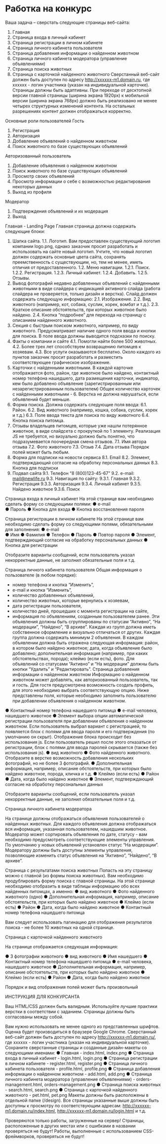 # Работка на конкурс

Ваша задача – сверстать следующие страницы веб-сайта:
1.	Главная
2.	Страница входа в личный кабинет
3.	Страница регистрации в личном кабинете
4.	Страница личного кабинета пользователя
5.	Страница добавления информации о найденном животном
6.	Страница личного кабинета модератора (управление объявлениями)
7.	Страница поиска животных 
8.	Страница с карточкой найденного животного 
Сверстанный веб-сайт должен быть доступен по адресу http://xxxxxx-m1.domain.ru, где xxxxxx - логин участника (указан на индивидуальной карточке).
Страницы должны быть адаптивны. При переходе от десктопной версии главной страницы (ширина экрана 1920px) к мобильной версии (ширина экрана 768px) должно быть реализовано не менее четырех структурных изменений контента.
	На остальных разрешениях контент должен отображаться корректно.

Основные роли пользователей
Гость
1.	Регистрация
2.	Авторизация
3.	Добавление объявлений о найденном животном
4.	Поиск животного по базе существующих объявлений

Авторизованный пользователь
1.	Добавление объявления о найденном животном
2.	Поиск животного по базе существующих объявлений
3.	Просмотр своих объявлений
4.	Просмотр информации о себе с возможностью редактирования некоторых данных
5.	Выход из профиля

Модератор 
1.	Подтверждения объявлений и их модерация
2.	Выход

Главная - Landing Page
Главная страница должна содержать следующие блоки:
1.	Шапка сайта.
1.1.	Логотип. 
Вам предоставлен существующий логотип компании logo.png, однако заказчик просит разработать и использовать на сайте новый логотип.
Учтите, что новый логотип должен содержать основные цвета сайта, сохранять преемственность с существующим, но, тем не менее, иметь отличия от предоставленного.
1.2.	Меню навигации.
1.2.1.	Поиск.
1.2.2.	Регистрация.
1.2.3.	Личный кабинет. 
1.2.4.	Добавить.
1.2.5.	Отзывы.
2.	Вывод фотографий недавно добавленных объявлений с найденными животными в виде слайдера с индикацией активного слайда (работа слайдера не проверяется, только дизайн и верстка). Слайд должен содержать следующую информацию:
2.1.	Изображение. 
2.2.	Вид животного (например, кот, собака, суслик, хорек, вомбат и т.д.).
2.3.	Краткое описание обстоятельств, при которых животное было найдено.
2.4.	Кнопка “подробнее” для перехода на страницу с описанием найденного животного.
3.	Секция с быстрым поиском животного, например, по виду животного. Предусматривает наличие одного поля ввода и кнопки для поиска. В поле ввода должны выводится подсказки по поиску.
4.	Факты о компании и сайте
4.1.	Помогли найти более 500 животных.
4.2.	Более трех лет способствуем возвращению питомцев к хозяевам.
4.3.	Все услуги оказываются бесплатно.
Около каждого из пунктов заказчик просит разработать и разместить соответствующее графическое изображение.
5.	Карточки с найденными животными. В каждой карточке отображается фото, район, где животное было найдено, контактный номер телефона нашедшего, дата размещения карточки, индикатор, кем было добавлено объявление (зарегистрированным или незарегистрированным пользователем)
Общее количество карточек с найденными животными - 6. Верстка не должна нарушаться, если объявлений будет меньше.
6.	Форма поиска. Должна содержать следующие поля ввода:
6.1.	Район.
6.2.	Вид животного (например, кошка, собака, суслик, хорек и т.д.)
6.3.	Поле ввода текста для поиска по виду животного
6.4.	Кнопка поиска питомца.
7.	Отзывы владельцев питомцев, которые уже нашли потерянное животное, в виде слайдсета с прокруткой по 1 элементу. Реализация JS не требуется, но визуально должно быть понятно, что подразумевается поочередная смена отзывов.
7.1.	Имя автора отзыва
7.2.	Фото животного
7.3.	Отзыв
7.4.	Дата отзыва
Порядок полей может быть любым.
8.	Форма для подписки на новости сервиса
8.1.	Email
8.2.	Элемент, подтверждающий согласие на обработку персональных данных
8.3.	Кнопка для подписки
9.	Подвал сайта
9.1.	Телефон “8 (800)123-45-67” 
9.2.	e-mail: mail@newlife.ru
9.3.	Навигация по сайту: 
9.3.1.	Главная
9.3.2.	Регистрация
9.3.3.	Авторизация
9.3.4.	Личный кабинет
9.3.5.	Найдено животное
9.3.6.	Поиск


Страница входа в личный кабинет 
На этой странице вам необходимо сделать форму со следующими полями:
●	e-mail 	
●	Пароль 
●	Кнопка для входа
●	Кнопка восстановления пароля  	

Страница регистрации в личном кабинете
На этой странице вам необходимо сделать форму со следующими полями, обязательными для заполнения:
●	e-mail    
●	Имя
●	Фамилия
●	Телефон 
●	Пароль 
●	Повтор пароля 
●	Элемент, подтверждающий согласие на обработку персональных данных
●	Кнопка для регистрации


Отобразите варианты сообщений, если пользователь указал некорректные данные, не заполнил обязательные поля и т.д.

Страница личного кабинета пользователя
Общая информация о пользователе (в любом порядке):
-	номер телефона и кнопка “Изменить”, 
-	e-mail и кнопка “Изменить”, 
-	количество добавленных объявлений,
-	количество животных, которые вернулись к хозяевам,
-	дата регистрации пользователя,
-	количество дней, прошедших с момента регистрации на сайте, 
-	информация по объявлениям, созданным пользователем ранее. 
Эти объявления должны быть сгруппированы по статусам “Активно”, “На модерации”, “Найдено”, “В архиве”. Каждая из групп должна иметь собственное оформление и визуально отличаться от других. Каждая группа должна содержать минимум 2 объявления.
В каждом объявлении должна быть отражена следующая информация: район, в котором было найдено животное; дата, когда объявление было добавлено; дополнительная информация (например, при каких обстоятельствах, порода); клеймо (если есть), фото. Для объявлений со статусами “Активно” и “На модерации” должны быть кнопки “Удалить” и “Редактировать”.
Страница добавления информации о найденном животном
Информацию о найденном животном может добавлять, как авторизованный пользователь, так и гость. Для гостя предусмотрена возможность создать профиль, для этого необходимо выбрать соответствующую опцию.
Ниже представлены поля, которые необходимо заполнить пользователю при добавлении объявления о найденном животном.

●	Контактный номер телефона нашедшего питомца
●	e-mail человека, нашедшего животное
●	Элемент выбора опции автоматической регистрации пользователя при добавлении объявления о найденном животном. Если пользователь выбрал вариант с регистрацией, то появляется блок с полями для ввода пароля и его подтверждения (по умолчанию он скрыт). Отображение блока происходит без использования js. 
Если пользователь решил после этого отказаться от регистрации, блок с полями для ввода паролей скрывается (также без использования js).
●	вид животного
●	Фото найденного животного. Отобразите в верстке возможность добавления нескольких фотографий, но не более 3 фотографий.
●	Дополнительная информация, например, описание обстоятельств, при которых было найдено животное, порода, кличка и т.д.
●	Клеймо (если есть)
●	Район
●	Дата, когда было найдено животное
●	Элемент, подтверждающий согласие на обработку персональных данных

Отобразите варианты сообщений, если пользователь указал некорректные данные, не заполнил обязательные поля и т.д. 

Страница личного кабинета модератора

На странице должны отображаться объявления пользователей о найденных животных. Для каждого объявления должна отображаться вся информация, указанная пользователем, нашедшим животное. 
Модератор может сортировать объявления по дате, статусу - вам необходимо предусмотреть соответствующие элементы управления.
По умолчанию у новых объявлений установлен статус “На модерации”. Модератору должны быть доступны элементы управления, позволяющие изменить статус объявления на “Активно”, “Найдено”, “В архиве”.

Страница с результатами поиска животных 
Попасть на эту страницу можно с главной (из формы поиска животных). Вам необходимо продублировать форму поиска с главной страницы. На этой странице необходимо отобразить в виде таблицы информацию обо всех найденных питомцах, а именно:
●	вид животного
●	Фото найденного животного (одно)
●	Дополнительная информация, например, описание обстоятельств, при которых было найдено животное
●	Клеймо (если есть)
●	Район
●	Дата, когда было найдено животное
●	Контактный номер телефона нашедшего питомца

Вам следует использовать пагинацию для отображения результатов поиска - не более 10 животных на одной странице. 

Страница с карточкой найденного животного 

На странице отображается следующая информация:

●	3 фотографии животного
●	вид животного 
●	Имя нашедшего
●	Контактный номер телефона нашедшего питомца
●	e-mail человека, нашедшего животное
●	Дополнительная информация, например, описание обстоятельств, при которых было найдено животное
●	Клеймо (если есть)
●	Район
●	Дата, когда было найдено животное

Порядок и вид отображения полей может быть произвольный


ИНСТРУКЦИЯ ДЛЯ КОНКУРСАНТА

Ваш HTML/CSS должен быть валидным. Используйте лучшие практики верстки в соответствии с заданием.
Страницы должны быть согласованы между собой.

Вам нужно использовать не менее одного из представленных шрифтов.
Оценка будет производиться в браузере Google Chrome.
Сверстанный веб-сайт должен быть доступен по адресу http://xxxxxx-m1.domain.ru/, где xxxxxx - логин участника (указан на индивидуальной карточке). 
Сохраните сверстанные страницы и созданные дизайн-макеты со следующими именами:
●	Главная - index.html, index.png
●	Страница входа в личный кабинет - login.html, login.png
●	Страница регистрации в личном кабинете - register.html, register.png
●	Страница личного кабинета пользователя - profile.html, profile.png
●	Страница добавления информации о найденном животном - add.html, add.png
●	Страница личного кабинета модератора (управление объявлениями) - orders-management.html, orders-management.png
●	Страница поиска животных - search.html, search.png
●	Страница с карточкой найденного животного - pet.html, pet.png
Макеты должны быть расположены в отдельной папке (/design).
Все страницы указанные выше должны быть доступны к просмотру по соответствующим адресам: http://xxxxxx-m1.domain.ru/index.html, http://xxxxxx-m1.domain.ru/login.html и т.д. 

Проверяются только работы, загруженные на сервер! Страницы, расположенные в других местах или с ошибками в названии проверяться не будут!
Работы, выполненные с использованием CSS-фреймворков, проверяться не будут! 
